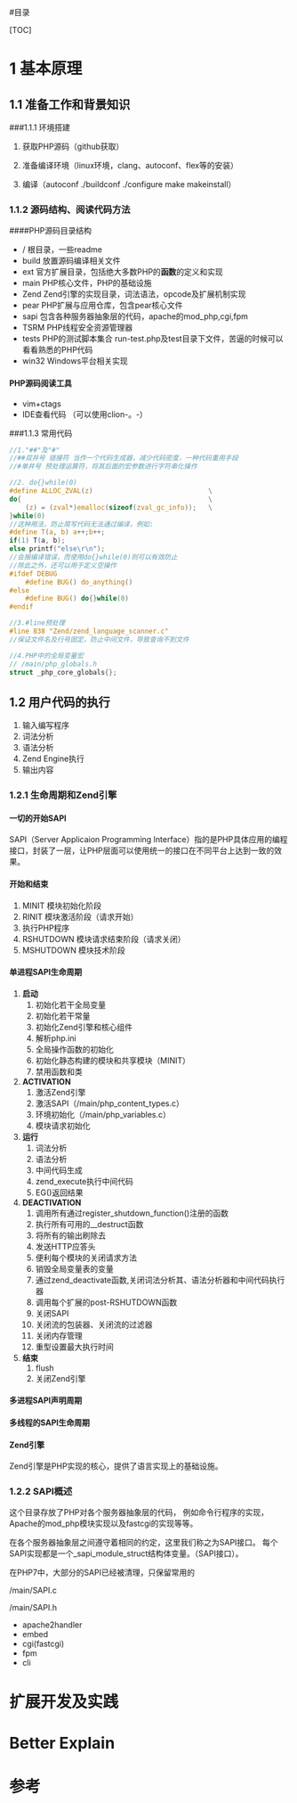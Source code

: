 #目录

[TOC]

# 1 基本原理

## 1.1 准备工作和背景知识

###1.1.1 环境搭建

1. 获取PHP源码（github获取）

2. 准备编译环境（linux环境，clang、autoconf、flex等的安装）

3. 编译（autoconf ./buildconf ./configure make makeinstall）

### 1.1.2 源码结构、阅读代码方法

####PHP源码目录结构

* /                          根目录，一些readme
* build                  放置源码编译相关文件
* ext                     官方扩展目录，包括绝大多数PHP的**函数**的定义和实现
* main                  PHP核心文件，PHP的基础设施
* Zend                  Zend引擎的实现目录，词法语法，opcode及扩展机制实现
* pear                   PHP扩展与应用仓库，包含pear核心文件
* sapi                    包含各种服务器抽象层的代码，apache的mod_php,cgi,fpm
* TSRM                 PHP线程安全资源管理器
* tests                   PHP的测试脚本集合 run-test.php及test目录下文件，苦逼的时候可以看看熟悉的PHP代码
* win32                 Windows平台相关实现

#### PHP源码阅读工具

* vim+ctags
* IDE查看代码 （可以使用clion-。-）

###1.1.3 常用代码

```c
//1."##"及"#"
//##双井号 链接符 当作一个代码生成器，减少代码密度，一种代码重用手段
//#单井号 预处理运算符，将其后面的宏参数进行字符串化操作

//2. do{}while(0)
#define ALLOC_ZVAL(z)                             \
do{                                               \
    (z) = (zval*)emalloc(sizeof(zval_gc_info));   \
}while(0)
//这种用法，防止简写代码无法通过编译，例如:
#define T(a, b) a++;b++;
if(1) T(a, b);
else printf("else\r\n");
//会报编译错误，而使用do{}while(0)则可以有效防止
//除此之外，还可以用于定义空操作
#ifdef DEBUG
	#define BUG() do_anything()
#else
	#define BUG() do{}while(0)
#endif

//3.#line预处理
#line 838 "Zend/zend_language_scanner.c"
//保证文件名及行号固定，防止中间文件，导致查询不到文件

//4.PHP中的全局变量宏
// /main/php_globals.h
struct _php_core_globals{};
```

## 1.2 用户代码的执行

1. 输入编写程序
2. 词法分析
3. 语法分析
4. Zend Engine执行
5. 输出内容

### 1.2.1 生命周期和Zend引擎

#### 一切的开始SAPI

SAPI（Server Applicaion Programming Interface）指的是PHP具体应用的编程接口，封装了一层，让PHP层面可以使用统一的接口在不同平台上达到一致的效果。

#### 开始和结束

1. MINIT 模块初始化阶段
2. RINIT 模块激活阶段（请求开始）
3. 执行PHP程序
4. RSHUTDOWN 模块请求结束阶段（请求关闭）
5. MSHUTDOWN 模块技术阶段

#### 单进程SAPI生命周期

1. **启动**
   1. 初始化若干全局变量
   2. 初始化若干常量
   3. 初始化Zend引擎和核心组件
   4. 解析php.ini
   5. 全局操作函数的初始化
   6. 初始化静态构建的模块和共享模块（MINIT）
   7. 禁用函数和类
2. **ACTIVATION**
   1. 激活Zend引擎
   2. 激活SAPI（/main/php_content_types.c）
   3. 环境初始化（/main/php_variables.c）
   4. 模块请求初始化
3. **运行**
   1. 词法分析
   2. 语法分析
   3. 中间代码生成
   4. zend_execute执行中间代码
   5. EG()返回结果
4. **DEACTIVATION**
   1. 调用所有通过register_shutdown_function()注册的函数
   2. 执行所有可用的__destruct函数
   3. 将所有的输出刷除去
   4. 发送HTTP应答头
   5. 便利每个模块的关闭请求方法
   6. 销毁全局变量表的变量
   7. 通过zend_deactivate函数,关闭词法分析其、语法分析器和中间代码执行器
   8. 调用每个扩展的post-RSHUTDOWN函数
   9. 关闭SAPI
   10. 关闭流的包装器、关闭流的过滤器
   11. 关闭内存管理
   12. 重型设置最大执行时间
5. **结束**
   1. flush
   2. 关闭Zend引擎

#### 多进程SAPI声明周期

#### 多线程的SAPI生命周期

#### Zend引擎

Zend引擎是PHP实现的核心，提供了语言实现上的基础设施。

### 1.2.2 SAPI概述

这个目录存放了PHP对各个服务器抽象层的代码， 例如命令行程序的实现，Apache的mod_php模块实现以及fastcgi的实现等等。

在各个服务器抽象层之间遵守着相同的约定，这里我们称之为SAPI接口。 每个SAPI实现都是一个_sapi_module_struct结构体变量。（SAPI接口）。

在PHP7中，大部分的SAPI已经被清理，只保留常用的

/main/SAPI.c

/main/SAPI.h

* apache2handler
* embed
* cgi(fastcgi)
* fpm
* cli

# 扩展开发及实践

# Better Explain

# 参考

[1.]: https://www.php-internals.com/book/?p=chapt02/02-02-03-fastcgi "FastCGI"
[2.]: https://www.php-internals.com/book/?p=chapt02/02-02-02-embedding-php "嵌入式"
[3.]: https://www.php-internals.com/book/?p=chapt02/02-02-01-apache-php-module "apache2handler"

